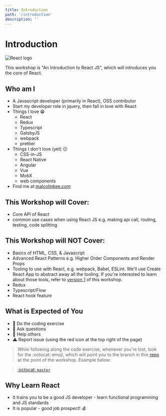 ```yaml
---
title: Introduction
path: '/introduction'
description: ''
---
```


# Introduction

![React logo](react-logo.png)

This workshop is "An Introduction to React JS", which will introduces you the core of React.

## Who am I

- A Javascript developer (primarily in React), OSS contributor
- Start my developer role in jquery, then fall in love with React
- Things I love :grin:
  - React
  - Redux
  - Typescript
  - GatsbyJS
  - webpack
  - prettier
- Things I don't love (yet) :neutral_face:
  - CSS-in-JS
  - React Native
  - Angular
  - Vue
  - MobX
  - web components
- Find me at [malcolmkee.com](https://malcolmkee.com)

## This Workshop will Cover:

- Core API of React
- common use cases when using React JS e.g. making api call, routing, testing, code splitting

## This Workshop will NOT Cover:

- Basics of HTML, CSS, & Javascript
- Advanced React Patterns e.g. Higher Order Components and Render Props
- Tooling to use with React, e.g. webpack, Babel, ESLint. We'll use Create React App to abstract away all the tooling. If you're interested to learn about those tools, refer to [version 1][v1-website] of this workshop.
- Redux
- Typescript/Flow
- React hook feature

## What is Expected of You

- :pencil: Do the coding exercise
- :raising_hand: Ask questions
- :two_men_holding_hands: Help others
- :warning: Report issue (using the red icon at the top right of the page)

> While following along the code exercise, whenever you're lost, look for the :octocat: emoji, which will point you to the branch in this [repo][code-along-repo] at the point of the workshop. Example below:

> [:octocat: `master`](https://github.com/malcolm-kee/react-movie-app/tree/master)

## Why Learn React

- It trains you to be a good JS developer - learn functional programming and JS standards
- It is popular - good job prospect! :moneybag:

[v1-website]: https://intro-to-react-js.netlify.com/
[code-along-repo]: https://github.com/malcolm-kee/react-movie-app
